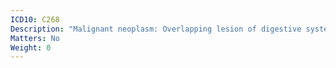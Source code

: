 ```yaml
---
ICD10: C268
Description: "Malignant neoplasm: Overlapping lesion of digestive system"
Matters: No
Weight: 0
---
```

